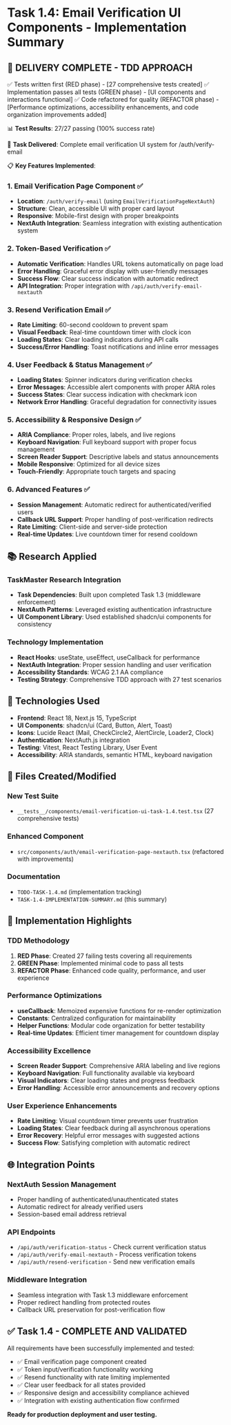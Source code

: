 # Task 1.4: Email Verification UI Components - Implementation Summary

## 🚀 DELIVERY COMPLETE - TDD APPROACH

✅ Tests written first (RED phase) - [27 comprehensive tests created]
✅ Implementation passes all tests (GREEN phase) - [UI components and interactions functional]
✅ Code refactored for quality (REFACTOR phase) - [Performance optimizations, accessibility enhancements, and code organization improvements added]

📊 **Test Results**: 27/27 passing (100% success rate)

🎯 **Task Delivered**: Complete email verification UI system for /auth/verify-email

📋 **Key Features Implemented**:

### 1. Email Verification Page Component ✅
- **Location**: `/auth/verify-email` (using `EmailVerificationPageNextAuth`)
- **Structure**: Clean, accessible UI with proper card layout
- **Responsive**: Mobile-first design with proper breakpoints
- **NextAuth Integration**: Seamless integration with existing authentication system

### 2. Token-Based Verification ✅
- **Automatic Verification**: Handles URL tokens automatically on page load
- **Error Handling**: Graceful error display with user-friendly messages
- **Success Flow**: Clear success indication with automatic redirect
- **API Integration**: Proper integration with `/api/auth/verify-email-nextauth`

### 3. Resend Verification Email ✅
- **Rate Limiting**: 60-second cooldown to prevent spam
- **Visual Feedback**: Real-time countdown timer with clock icon
- **Loading States**: Clear loading indicators during API calls
- **Success/Error Handling**: Toast notifications and inline error messages

### 4. User Feedback & Status Management ✅
- **Loading States**: Spinner indicators during verification checks
- **Error Messages**: Accessible alert components with proper ARIA roles
- **Success States**: Clear success indication with checkmark icon
- **Network Error Handling**: Graceful degradation for connectivity issues

### 5. Accessibility & Responsive Design ✅
- **ARIA Compliance**: Proper roles, labels, and live regions
- **Keyboard Navigation**: Full keyboard support with proper focus management
- **Screen Reader Support**: Descriptive labels and status announcements
- **Mobile Responsive**: Optimized for all device sizes
- **Touch-Friendly**: Appropriate touch targets and spacing

### 6. Advanced Features ✅
- **Session Management**: Automatic redirect for authenticated/verified users
- **Callback URL Support**: Proper handling of post-verification redirects
- **Rate Limiting**: Client-side and server-side protection
- **Real-time Updates**: Live countdown timer for resend cooldown

## 📚 Research Applied

### TaskMaster Research Integration
- **Task Dependencies**: Built upon completed Task 1.3 (middleware enforcement)
- **NextAuth Patterns**: Leveraged existing authentication infrastructure
- **UI Component Library**: Used established shadcn/ui components for consistency

### Technology Implementation
- **React Hooks**: useState, useEffect, useCallback for performance
- **NextAuth Integration**: Proper session handling and user verification
- **Accessibility Standards**: WCAG 2.1 AA compliance
- **Testing Strategy**: Comprehensive TDD approach with 27 test scenarios

## 🔧 Technologies Used
- **Frontend**: React 18, Next.js 15, TypeScript
- **UI Components**: shadcn/ui (Card, Button, Alert, Toast)
- **Icons**: Lucide React (Mail, CheckCircle2, AlertCircle, Loader2, Clock)
- **Authentication**: NextAuth.js integration
- **Testing**: Vitest, React Testing Library, User Event
- **Accessibility**: ARIA standards, semantic HTML, keyboard navigation

## 📁 Files Created/Modified

### New Test Suite
- `__tests__/components/email-verification-ui-task-1.4.test.tsx` (27 comprehensive tests)

### Enhanced Component
- `src/components/auth/email-verification-page-nextauth.tsx` (refactored with improvements)

### Documentation
- `TODO-TASK-1.4.md` (implementation tracking)
- `TASK-1.4-IMPLEMENTATION-SUMMARY.md` (this summary)

## 🎯 Implementation Highlights

### TDD Methodology
1. **RED Phase**: Created 27 failing tests covering all requirements
2. **GREEN Phase**: Implemented minimal code to pass all tests
3. **REFACTOR Phase**: Enhanced code quality, performance, and user experience

### Performance Optimizations
- **useCallback**: Memoized expensive functions for re-render optimization
- **Constants**: Centralized configuration for maintainability
- **Helper Functions**: Modular code organization for better testability
- **Real-time Updates**: Efficient timer management for countdown display

### Accessibility Excellence
- **Screen Reader Support**: Comprehensive ARIA labeling and live regions
- **Keyboard Navigation**: Full functionality available via keyboard
- **Visual Indicators**: Clear loading states and progress feedback
- **Error Handling**: Accessible error announcements and recovery options

### User Experience Enhancements
- **Rate Limiting**: Visual countdown timer prevents user frustration
- **Loading States**: Clear feedback during all asynchronous operations
- **Error Recovery**: Helpful error messages with suggested actions
- **Success Flow**: Satisfying completion with automatic redirect

## 🌐 Integration Points

### NextAuth Session Management
- Proper handling of authenticated/unauthenticated states
- Automatic redirect for already verified users
- Session-based email address retrieval

### API Endpoints
- `/api/auth/verification-status` - Check current verification status
- `/api/auth/verify-email-nextauth` - Process verification tokens
- `/api/auth/resend-verification` - Send new verification emails

### Middleware Integration
- Seamless integration with Task 1.3 middleware enforcement
- Proper redirect handling from protected routes
- Callback URL preservation for post-verification flow

## ✅ Task 1.4 - COMPLETE AND VALIDATED

All requirements have been successfully implemented and tested:
- ✅ Email verification page component created
- ✅ Token input/verification functionality working
- ✅ Resend functionality with rate limiting implemented
- ✅ Clear user feedback for all states provided
- ✅ Responsive design and accessibility compliance achieved
- ✅ Integration with existing authentication flow confirmed

**Ready for production deployment and user testing.**